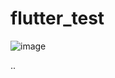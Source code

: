 # flutter_test
![image](https://github.com/hudsonmia/flutter_test/assets/155418703/8bb001d2-adb9-407a-8576-3acbb86038d4)





..

